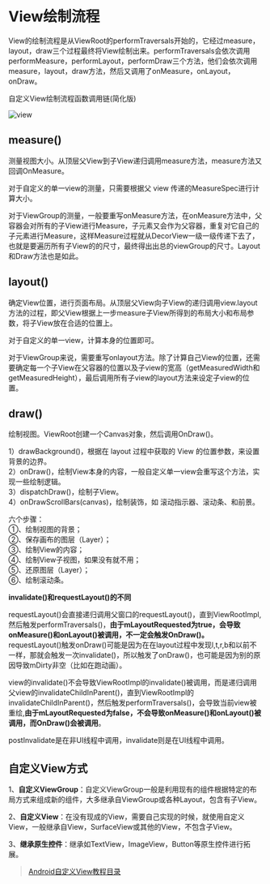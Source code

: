 # View绘制流程

View的绘制流程是从ViewRoot的performTraversals开始的，它经过measure，layout，draw三个过程最终将View绘制出来。performTraversals会依次调用performMeasure，performLayout，performDraw三个方法，他们会依次调用measure，layout，draw方法，然后又调用了onMeasure，onLayout，onDraw。

自定义View绘制流程函数调用链(简化版)

![view](https://img.upyun.zzming.cn/android/zdy_view.jpg)

## measure()
测量视图大小。从顶层父View到子View递归调用measure方法，measure方法又回调OnMeasure。

对于自定义的单一view的测量，只需要根据父 view 传递的MeasureSpec进行计算大小。

对于ViewGroup的测量，一般要重写onMeasure方法，在onMeasure方法中，父容器会对所有的子View进行Measure，子元素又会作为父容器，重复对它自己的子元素进行Measure，这样Measure过程就从DecorView一级一级传递下去了，也就是要遍历所有子View的的尺寸，最终得出出总的viewGroup的尺寸。Layout和Draw方法也是如此。

## layout()
确定View位置，进行页面布局。从顶层父View向子View的递归调用view.layout方法的过程，即父View根据上一步measure子View所得到的布局大小和布局参数，将子View放在合适的位置上。

对于自定义的单一view，计算本身的位置即可。

对于ViewGroup来说，需要重写onlayout方法。除了计算自己View的位置，还需要确定每一个子View在父容器的位置以及子view的宽高（getMeasuredWidth和getMeasuredHeight），最后调用所有子view的layout方法来设定子view的位置。

## draw()
绘制视图。ViewRoot创建一个Canvas对象，然后调用OnDraw()。  

1）drawBackground()，根据在 layout 过程中获取的 View 的位置参数，来设置背景的边界。  
2）onDraw()，绘制View本身的内容，一般自定义单一view会重写这个方法，实现一些绘制逻辑。  
3）dispatchDraw()，绘制子View。   
4）onDrawScrollBars(canvas)，绘制装饰，如 滚动指示器、滚动条、和前景。

六个步骤：  
①、绘制视图的背景；  
②、保存画布的图层（Layer）；  
③、绘制View的内容；  
④、绘制View子视图，如果没有就不用；  
⑤、还原图层（Layer）；  
⑥、绘制滚动条。  

**invalidate()和requestLayout()的不同**

requestLayout()会直接递归调用父窗口的requestLayout()，直到ViewRootImpl,然后触发performTraversals()，**由于mLayoutRequested为true，会导致onMeasure()和onLayout()被调用，不一定会触发OnDraw()。** requestLayout()触发onDraw()可能是因为在在layout过程中发现l,t,r,b和以前不一样，那就会触发一次invalidate()，所以触发了onDraw()，也可能是因为别的原因导致mDirty非空（比如在跑动画）。

view的invalidate()不会导致ViewRootImpl的invalidate()被调用，而是递归调用父view的invalidateChildInParent()，直到ViewRootImpl的invalidateChildInParent()，然后触发performTraversals()，会导致当前view被重绘,**由于mLayoutRequested为false，不会导致onMeasure()和onLayout()被调用，而OnDraw()会被调用**。

postInvalidate是在非UI线程中调用，invalidate则是在UI线程中调用。

## 自定义View方式
 
1、**自定义ViewGroup**：自定义ViewGroup一般是利用现有的组件根据特定的布局方式来组成新的组件，大多继承自ViewGroup或各种Layout，包含有子View。
  
2、**自定义View**：在没有现成的View，需要自己实现的时候，就使用自定义View，一般继承自View，SurfaceView或其他的View，不包含子View。
 
3、**继承原生控件**：继承如TextView，ImageView，Button等原生控件进行拓展。

> [Android自定义View教程目录](https://www.gcssloop.com/category/customview)